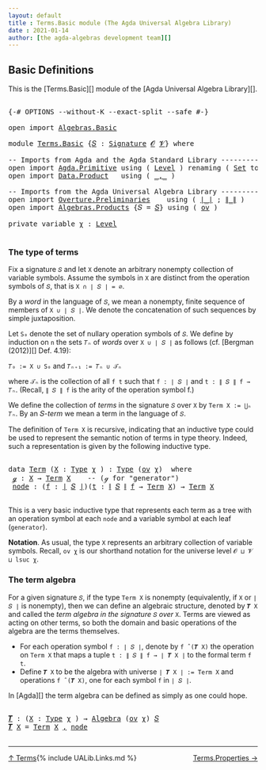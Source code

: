 ```yaml
---
layout: default
title : Terms.Basic module (The Agda Universal Algebra Library)
date : 2021-01-14
author: [the agda-algebras development team][]
---
```


## <a id="basic-definitions">Basic Definitions</a>

This is the [Terms.Basic][] module of the [Agda Universal Algebra Library][].

<pre class="Agda">

<a id="300" class="Symbol">{-#</a> <a id="304" class="Keyword">OPTIONS</a> <a id="312" class="Pragma">--without-K</a> <a id="324" class="Pragma">--exact-split</a> <a id="338" class="Pragma">--safe</a> <a id="345" class="Symbol">#-}</a>

<a id="350" class="Keyword">open</a> <a id="355" class="Keyword">import</a> <a id="362" href="Algebras.Basic.html" class="Module">Algebras.Basic</a>

<a id="378" class="Keyword">module</a> <a id="385" href="Terms.Basic.html" class="Module">Terms.Basic</a> <a id="397" class="Symbol">{</a><a id="398" href="Terms.Basic.html#398" class="Bound">𝑆</a> <a id="400" class="Symbol">:</a> <a id="402" href="Algebras.Basic.html#3865" class="Function">Signature</a> <a id="412" href="Algebras.Basic.html#1139" class="Generalizable">𝓞</a> <a id="414" href="Algebras.Basic.html#1141" class="Generalizable">𝓥</a><a id="415" class="Symbol">}</a> <a id="417" class="Keyword">where</a>

<a id="424" class="Comment">-- Imports from Agda and the Agda Standard Library ----------------</a>
<a id="492" class="Keyword">open</a> <a id="497" class="Keyword">import</a> <a id="504" href="Agda.Primitive.html" class="Module">Agda.Primitive</a> <a id="519" class="Keyword">using</a> <a id="525" class="Symbol">(</a> <a id="527" href="Agda.Primitive.html#597" class="Postulate">Level</a> <a id="533" class="Symbol">)</a> <a id="535" class="Keyword">renaming</a> <a id="544" class="Symbol">(</a> <a id="546" href="Agda.Primitive.html#326" class="Primitive">Set</a> <a id="550" class="Symbol">to</a> <a id="553" class="Primitive">Type</a> <a id="558" class="Symbol">)</a>
<a id="560" class="Keyword">open</a> <a id="565" class="Keyword">import</a> <a id="572" href="Data.Product.html" class="Module">Data.Product</a>   <a id="587" class="Keyword">using</a> <a id="593" class="Symbol">(</a> <a id="595" href="Agda.Builtin.Sigma.html#236" class="InductiveConstructor Operator">_,_</a> <a id="599" class="Symbol">)</a>

<a id="602" class="Comment">-- Imports from the Agda Universal Algebra Library ----------------</a>
<a id="670" class="Keyword">open</a> <a id="675" class="Keyword">import</a> <a id="682" href="Overture.Preliminaries.html" class="Module">Overture.Preliminaries</a>    <a id="708" class="Keyword">using</a> <a id="714" class="Symbol">(</a> <a id="716" href="Overture.Preliminaries.html#4524" class="Function Operator">∣_∣</a> <a id="720" class="Symbol">;</a> <a id="722" href="Overture.Preliminaries.html#4562" class="Function Operator">∥_∥</a> <a id="726" class="Symbol">)</a>
<a id="728" class="Keyword">open</a> <a id="733" class="Keyword">import</a> <a id="740" href="Algebras.Products.html" class="Module">Algebras.Products</a> <a id="758" class="Symbol">{</a><a id="759" class="Argument">𝑆</a> <a id="761" class="Symbol">=</a> <a id="763" href="Terms.Basic.html#398" class="Bound">𝑆</a><a id="764" class="Symbol">}</a> <a id="766" class="Keyword">using</a> <a id="772" class="Symbol">(</a> <a id="774" href="Algebras.Products.html#3133" class="Function">ov</a> <a id="777" class="Symbol">)</a>

<a id="780" class="Keyword">private</a> <a id="788" class="Keyword">variable</a> <a id="797" href="Terms.Basic.html#797" class="Generalizable">χ</a> <a id="799" class="Symbol">:</a> <a id="801" href="Agda.Primitive.html#597" class="Postulate">Level</a>

</pre>

### <a id="the-type-of-terms">The type of terms</a>

Fix a signature `𝑆` and let `X` denote an arbitrary nonempty collection of variable symbols. Assume the symbols in `X` are distinct from the operation symbols of `𝑆`, that is `X ∩ ∣ 𝑆 ∣ = ∅`.

By a *word* in the language of `𝑆`, we mean a nonempty, finite sequence of members of `X ∪ ∣ 𝑆 ∣`. We denote the concatenation of such sequences by simple juxtaposition.

Let `S₀` denote the set of nullary operation symbols of `𝑆`. We define by induction on `n` the sets `𝑇ₙ` of *words* over `X ∪ ∣ 𝑆 ∣` as follows (cf. [Bergman (2012)][] Def. 4.19):

`𝑇₀ := X ∪ S₀` and `𝑇ₙ₊₁ := 𝑇ₙ ∪ 𝒯ₙ`

where `𝒯ₙ` is the collection of all `f t` such that `f : ∣ 𝑆 ∣` and `t : ∥ 𝑆 ∥ f → 𝑇ₙ`. (Recall, `∥ 𝑆 ∥ f` is the arity of the operation symbol f.)

We define the collection of *terms* in the signature `𝑆` over `X` by `Term X := ⋃ₙ 𝑇ₙ`. By an 𝑆-*term* we mean a term in the language of `𝑆`.

The definition of `Term X` is recursive, indicating that an inductive type could be used to represent the semantic notion of terms in type theory. Indeed, such a representation is given by the following inductive type.

<pre class="Agda">

<a id="1982" class="Keyword">data</a> <a id="Term"></a><a id="1987" href="Terms.Basic.html#1987" class="Datatype">Term</a> <a id="1992" class="Symbol">(</a><a id="1993" href="Terms.Basic.html#1993" class="Bound">X</a> <a id="1995" class="Symbol">:</a> <a id="1997" href="Terms.Basic.html#553" class="Primitive">Type</a> <a id="2002" href="Terms.Basic.html#797" class="Generalizable">χ</a> <a id="2004" class="Symbol">)</a> <a id="2006" class="Symbol">:</a> <a id="2008" href="Terms.Basic.html#553" class="Primitive">Type</a> <a id="2013" class="Symbol">(</a><a id="2014" href="Algebras.Products.html#3133" class="Function">ov</a> <a id="2017" href="Terms.Basic.html#2002" class="Bound">χ</a><a id="2018" class="Symbol">)</a>  <a id="2021" class="Keyword">where</a>
 <a id="Term.ℊ"></a><a id="2028" href="Terms.Basic.html#2028" class="InductiveConstructor">ℊ</a> <a id="2030" class="Symbol">:</a> <a id="2032" href="Terms.Basic.html#1993" class="Bound">X</a> <a id="2034" class="Symbol">→</a> <a id="2036" href="Terms.Basic.html#1987" class="Datatype">Term</a> <a id="2041" href="Terms.Basic.html#1993" class="Bound">X</a>    <a id="2046" class="Comment">-- (ℊ for &quot;generator&quot;)</a>
 <a id="Term.node"></a><a id="2070" href="Terms.Basic.html#2070" class="InductiveConstructor">node</a> <a id="2075" class="Symbol">:</a> <a id="2077" class="Symbol">(</a><a id="2078" href="Terms.Basic.html#2078" class="Bound">f</a> <a id="2080" class="Symbol">:</a> <a id="2082" href="Overture.Preliminaries.html#4524" class="Function Operator">∣</a> <a id="2084" href="Terms.Basic.html#398" class="Bound">𝑆</a> <a id="2086" href="Overture.Preliminaries.html#4524" class="Function Operator">∣</a><a id="2087" class="Symbol">)(</a><a id="2089" href="Terms.Basic.html#2089" class="Bound">t</a> <a id="2091" class="Symbol">:</a> <a id="2093" href="Overture.Preliminaries.html#4562" class="Function Operator">∥</a> <a id="2095" href="Terms.Basic.html#398" class="Bound">𝑆</a> <a id="2097" href="Overture.Preliminaries.html#4562" class="Function Operator">∥</a> <a id="2099" href="Terms.Basic.html#2078" class="Bound">f</a> <a id="2101" class="Symbol">→</a> <a id="2103" href="Terms.Basic.html#1987" class="Datatype">Term</a> <a id="2108" href="Terms.Basic.html#1993" class="Bound">X</a><a id="2109" class="Symbol">)</a> <a id="2111" class="Symbol">→</a> <a id="2113" href="Terms.Basic.html#1987" class="Datatype">Term</a> <a id="2118" href="Terms.Basic.html#1993" class="Bound">X</a>

</pre>

This is a very basic inductive type that represents each term as a tree with an operation symbol at each `node` and a variable symbol at each leaf (`generator`).

**Notation**. As usual, the type `X` represents an arbitrary collection of variable symbols. Recall, `ov χ` is our shorthand notation for the universe level `𝓞 ⊔ 𝓥 ⊔ lsuc χ`.


### <a id="the-term-algebra">The term algebra</a>

For a given signature `𝑆`, if the type `Term X` is nonempty (equivalently, if `X` or `∣ 𝑆 ∣` is nonempty), then we can define an algebraic structure, denoted by `𝑻 X` and called the *term algebra in the signature* `𝑆` *over* `X`.  Terms are viewed as acting on other terms, so both the domain and basic operations of the algebra are the terms themselves.


+ For each operation symbol `f : ∣ 𝑆 ∣`, denote by `f ̂ (𝑻 X)` the operation on `Term X` that maps a tuple `t : ∥ 𝑆 ∥ f → ∣ 𝑻 X ∣` to the formal term `f t`.
+ Define `𝑻 X` to be the algebra with universe `∣ 𝑻 X ∣ := Term X` and operations `f ̂ (𝑻 X)`, one for each symbol `f` in `∣ 𝑆 ∣`.

In [Agda][] the term algebra can be defined as simply as one could hope.

<pre class="Agda">

<a id="𝑻"></a><a id="3258" href="Terms.Basic.html#3258" class="Function">𝑻</a> <a id="3260" class="Symbol">:</a> <a id="3262" class="Symbol">(</a><a id="3263" href="Terms.Basic.html#3263" class="Bound">X</a> <a id="3265" class="Symbol">:</a> <a id="3267" href="Terms.Basic.html#553" class="Primitive">Type</a> <a id="3272" href="Terms.Basic.html#797" class="Generalizable">χ</a> <a id="3274" class="Symbol">)</a> <a id="3276" class="Symbol">→</a> <a id="3278" href="Algebras.Basic.html#6228" class="Function">Algebra</a> <a id="3286" class="Symbol">(</a><a id="3287" href="Algebras.Products.html#3133" class="Function">ov</a> <a id="3290" href="Terms.Basic.html#797" class="Generalizable">χ</a><a id="3291" class="Symbol">)</a> <a id="3293" href="Terms.Basic.html#398" class="Bound">𝑆</a>
<a id="3295" href="Terms.Basic.html#3258" class="Function">𝑻</a> <a id="3297" href="Terms.Basic.html#3297" class="Bound">X</a> <a id="3299" class="Symbol">=</a> <a id="3301" href="Terms.Basic.html#1987" class="Datatype">Term</a> <a id="3306" href="Terms.Basic.html#3297" class="Bound">X</a> <a id="3308" href="Agda.Builtin.Sigma.html#236" class="InductiveConstructor Operator">,</a> <a id="3310" href="Terms.Basic.html#2070" class="InductiveConstructor">node</a>

</pre>

------------------------------

<span style="float:left;">[↑ Terms](Terms.html)</span>
<span style="float:right;">[Terms.Properties →](Terms.Properties.html)</span>

{% include UALib.Links.md %}

[the agda-algebras development team]: https://github.com/ualib/agda-algebras#the-agda-algebras-development-team

